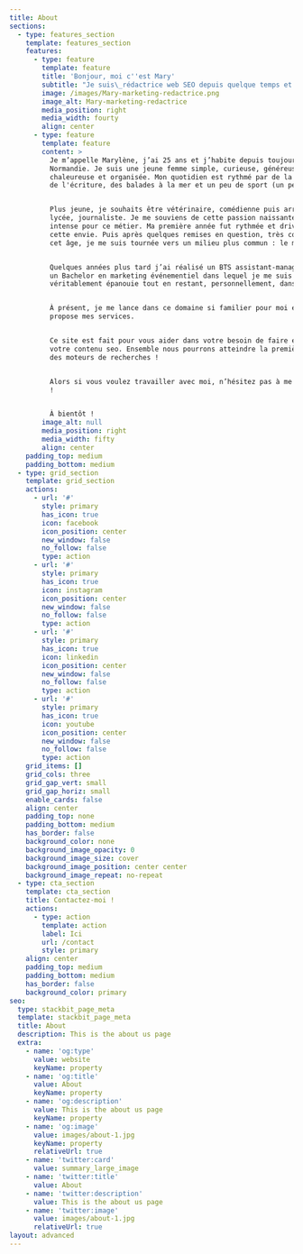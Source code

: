 ```yaml
---
title: About
sections:
  - type: features_section
    template: features_section
    features:
      - type: feature
        template: feature
        title: 'Bonjour, moi c''est Mary'
        subtitle: "Je suis\_rédactrice web SEO depuis quelque temps et en freelance\_depuis peu."
        image: /images/Mary-marketing-redactrice.png
        image_alt: Mary-marketing-redactrice
        media_position: right
        media_width: fourty
        align: center
      - type: feature
        template: feature
        content: >
          Je m’appelle Marylène, j’ai 25 ans et j’habite depuis toujours en
          Normandie. Je suis une jeune femme simple, curieuse, généreuse,
          chaleureuse et organisée. Mon quotidien est rythmé par de la lecture,
          de l'écriture, des balades à la mer et un peu de sport (un peu...).


          Plus jeune, je souhaits être vétérinaire, comédienne puis arrivée au
          lycée, journaliste. Je me souviens de cette passion naissante et très
          intense pour ce métier. Ma première année fut rythmée et driver par
          cette envie. Puis après quelques remises en question, très courantes à
          cet âge, je me suis tournée vers un milieu plus commun : le marketing.


          Quelques années plus tard j’ai réalisé un BTS assistant-manager puis
          un Bachelor en marketing événementiel dans lequel je me suis
          véritablement épanouie tout en restant, personnellement, dans le web.


          À présent, je me lance dans ce domaine si familier pour moi et je vous
          propose mes services.


          Ce site est fait pour vous aider dans votre besoin de faire évoluer
          votre contenu seo. Ensemble nous pourrons atteindre la première page
          des moteurs de recherches !


          Alors si vous voulez travailler avec moi, n’hésitez pas à me contacter
          !


          À bientôt !
        image_alt: null
        media_position: right
        media_width: fifty
        align: center
    padding_top: medium
    padding_bottom: medium
  - type: grid_section
    template: grid_section
    actions:
      - url: '#'
        style: primary
        has_icon: true
        icon: facebook
        icon_position: center
        new_window: false
        no_follow: false
        type: action
      - url: '#'
        style: primary
        has_icon: true
        icon: instagram
        icon_position: center
        new_window: false
        no_follow: false
        type: action
      - url: '#'
        style: primary
        has_icon: true
        icon: linkedin
        icon_position: center
        new_window: false
        no_follow: false
        type: action
      - url: '#'
        style: primary
        has_icon: true
        icon: youtube
        icon_position: center
        new_window: false
        no_follow: false
        type: action
    grid_items: []
    grid_cols: three
    grid_gap_vert: small
    grid_gap_horiz: small
    enable_cards: false
    align: center
    padding_top: none
    padding_bottom: medium
    has_border: false
    background_color: none
    background_image_opacity: 0
    background_image_size: cover
    background_image_position: center center
    background_image_repeat: no-repeat
  - type: cta_section
    template: cta_section
    title: Contactez-moi !
    actions:
      - type: action
        template: action
        label: Ici
        url: /contact
        style: primary
    align: center
    padding_top: medium
    padding_bottom: medium
    has_border: false
    background_color: primary
seo:
  type: stackbit_page_meta
  template: stackbit_page_meta
  title: About
  description: This is the about us page
  extra:
    - name: 'og:type'
      value: website
      keyName: property
    - name: 'og:title'
      value: About
      keyName: property
    - name: 'og:description'
      value: This is the about us page
      keyName: property
    - name: 'og:image'
      value: images/about-1.jpg
      keyName: property
      relativeUrl: true
    - name: 'twitter:card'
      value: summary_large_image
    - name: 'twitter:title'
      value: About
    - name: 'twitter:description'
      value: This is the about us page
    - name: 'twitter:image'
      value: images/about-1.jpg
      relativeUrl: true
layout: advanced
---
```

